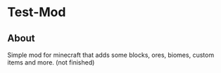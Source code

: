 # Test-Mod
## About

Simple mod for minecraft that adds some blocks, ores, biomes, custom items and more. (not finished)